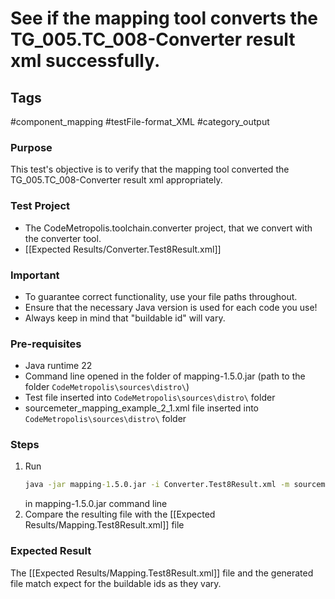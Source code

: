 # See if the mapping tool converts the TG_005.TC_008-Converter result xml successfully.

## Tags
#component_mapping #testFile-format_XML #category_output

### Purpose
This test's objective is to verify that the mapping tool converted the TG_005.TC_008-Converter result xml appropriately.

### Test Project
- The CodeMetropolis.toolchain.converter project, that we convert with the converter tool.
- [[Expected Results/Converter.Test8Result.xml]]

### Important
- To guarantee correct functionality, use your file paths throughout.  
- Ensure that the necessary Java version is used for each code you use!
- Always keep in mind that "buildable id" will vary.

### Pre-requisites
- Java runtime 22
- Command line opened in the folder of mapping-1.5.0.jar (path to the folder `CodeMetropolis\sources\distro\`)
- Test file inserted into `CodeMetropolis\sources\distro\` folder
- sourcemeter_mapping_example_2_1.xml file inserted into `CodeMetropolis\sources\distro\` folder

### Steps
1.  Run
	```cmd
	java -jar mapping-1.5.0.jar -i Converter.Test8Result.xml -m sourcemeter_mapping_example_2_1.xml
	```
	in mapping-1.5.0.jar command line
2. Compare the resulting file with the [[Expected Results/Mapping.Test8Result.xml]] file

### Expected Result
The [[Expected Results/Mapping.Test8Result.xml]] file and the generated file match expect for the buildable ids as they vary.